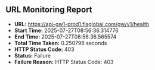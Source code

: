 ## URL Monitoring Report

- **URL:** https://api-gw1-prod1.fisglobal.com/gw/v1/health
- **Start Time:** 2025-07-27T08:56:36.314776
- **End Time:** 2025-07-27T08:56:36.565574
- **Total Time Taken:** 0.250798 seconds
- **HTTP Status Code:** 403
- **Status:** Failure
- **Failure Reason:** HTTP Status Code: 403
